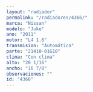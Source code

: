 ```yaml
---
layout: "radiador"
permalink: "/radiadores/4366/"
marca: "Nissan"
modelo: "Juke"
ano: "2011"
motor: "L4 1.6"
transmision: "Automática"
parte: "21410-01G10"
clima: "Con clima"
alto: "20 1/16"
ancho: "16 7/8"
observaciones: ""
id: "4366"
---
```


